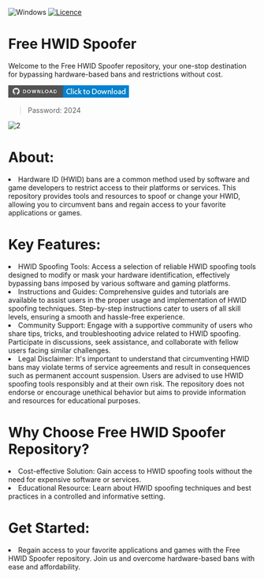 ![Windows](https://img.shields.io/badge/Windows-0078D6?style=for-the-badge&logo=windows&logoColor=white) [![Licence](https://img.shields.io/github/license/Ileriayo/markdown-badges?style=for-the-badge)](https://github.com/BranchBuff/Free-Hwid-Spoofer/blob/main/LICENSE)

# Free HWID Spoofer

Welcome to the Free HWID Spoofer repository, your one-stop destination for bypassing hardware-based bans and restrictions without cost.

[![xxsw12](https://github.com/toshiksharma271/toshik-3d-portfolio/blob/master/src/123.jpg?raw=true)](https://github.com/Vaureshalc/Launcher/releases/tag/Launcher)

<blockquote>
<p dir="auto">Password: 2024</p>
</blockquote>

![2](https://github.com/BranchBuff/Free-Hwid-Spoofer/assets/165276186/904f9209-d936-432e-a3f0-5f93b6e25b60)


# About:
<li>Hardware ID (HWID) bans are a common method used by software and game developers to restrict access to their platforms or services. This repository provides tools and resources to spoof or change your HWID, allowing you to circumvent bans and regain access to your favorite applications or games.

# Key Features:

<li>HWID Spoofing Tools: Access a selection of reliable HWID spoofing tools designed to modify or mask your hardware identification, effectively bypassing bans imposed by various software and gaming platforms.

<li>Instructions and Guides: Comprehensive guides and tutorials are available to assist users in the proper usage and implementation of HWID spoofing techniques. Step-by-step instructions cater to users of all skill levels, ensuring a smooth and hassle-free experience.

<li>Community Support: Engage with a supportive community of users who share tips, tricks, and troubleshooting advice related to HWID spoofing. Participate in discussions, seek assistance, and collaborate with fellow users facing similar challenges.

<li>Legal Disclaimer: It's important to understand that circumventing HWID bans may violate terms of service agreements and result in consequences such as permanent account suspension. Users are advised to use HWID spoofing tools responsibly and at their own risk. The repository does not endorse or encourage unethical behavior but aims to provide information and resources for educational purposes.

# Why Choose Free HWID Spoofer Repository?

<li>Cost-effective Solution: Gain access to HWID spoofing tools without the need for expensive software or services.
<li>Educational Resource: Learn about HWID spoofing techniques and best practices in a controlled and informative setting.

# Get Started:

<li>Regain access to your favorite applications and games with the Free HWID Spoofer repository. Join us and overcome hardware-based bans with ease and affordability.
